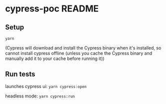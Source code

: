 # cypress-poc README

## Setup 

`yarn`

(Cypress will download and install the Cypress binary when it's installed, so cannot install cypress offline (unless you cache the Cypress binary and manually add it to your cache before running it))

## Run tests
launches cypress ui:
`yarn cypress:open`

headless mode:
`yarn cypress:run`